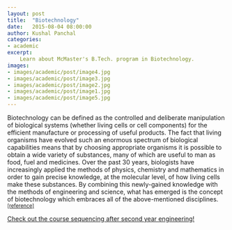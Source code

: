 ```yaml
---
layout: post
title:  "Biotechnology"
date:   2015-08-04 08:00:00
author: Kushal Panchal
categories: 
- academic
excerpt:
    Learn about McMaster's B.Tech. program in Biotechnology.
images: 
- images/academic/post/image4.jpg
- images/academic/post/image3.jpg
- images/academic/post/image2.jpg
- images/academic/post/image1.jpg
- images/academic/post/image5.jpg
---
```


Biotechnology can be defined as the controlled and deliberate manipulation of biological systems (whether living cells or cell components) for the efficient manufacture or processing of useful products. The fact that living organisms have evolved such an enormous spectrum of biological capabilities means that by choosing appropriate organisms it is possible to obtain a wide variety of substances, many of which are useful to man as food, fuel and medicines. Over the past 30 years, biologists have increasingly applied the methods of physics, chemistry and mathematics in order to gain precise knowledge, at the molecular level, of how living cells make these substances. By combining this newly-gained knowledge with the methods of engineering and science, what has emerged is the concept of biotechnology which embraces all of the above-mentioned disciplines. <sup>[[reference]](https://www.dcu.ie/biotechnology/about.shtml)</sup>

[Check out the course sequencing after second year engineering!](http://academiccalendars.romcmaster.ca/preview_program.php?catoid=7&poid=4054)